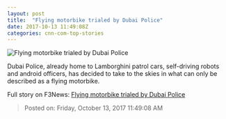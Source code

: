 ```yaml
---
layout: post
title:  "Flying motorbike trialed by Dubai Police"
date: 2017-10-13 11:49:08Z
categories: cnn-com-top-stories
---
```


![Flying motorbike trialed by Dubai Police](http://i2.cdn.cnn.com/cnnnext/dam/assets/171013121949-dubai-police-hoversurf-card-2-super-tease.jpg)

Dubai Police, already home to Lamborghini patrol cars, self-driving robots and android officers, has decided to take to the skies in what can only be described as a flying motorbike.


Full story on F3News: [Flying motorbike trialed by Dubai Police](http://www.f3nws.com/n/attzxG)

> Posted on: Friday, October 13, 2017 11:49:08 AM
